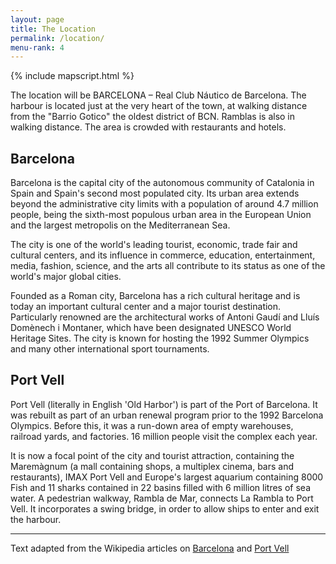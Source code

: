 ```yaml
---
layout: page
title: The Location
permalink: /location/
menu-rank: 4
---
```


{% include mapscript.html %}

<div class="map" data-address="Reial Club Nàutic de Barcelona, Passeig d'Ítaca
2, 08039 Barcelona, Spain"></div>
The location will be BARCELONA – Real Club Náutico de Barcelona. The harbour is
located just at the very heart of the town, at walking distance from the "Barrio
Gotico" the oldest district of BCN. Ramblas is also in walking distance. The
area is crowded with restaurants and hotels.

## Barcelona

Barcelona is the capital city of the autonomous community of Catalonia in Spain
and Spain's second most populated city. Its urban area extends beyond the
administrative city limits with a population of around 4.7 million people, being
the sixth-most populous urban area in the European Union and the largest
metropolis on the Mediterranean Sea.

The city is one of the world's leading tourist, economic, trade fair and
cultural centers, and its influence in commerce, education, entertainment,
media, fashion, science, and the arts all contribute to its status as one of the
world's major global cities.

Founded as a Roman city, Barcelona has a rich cultural heritage and is today an
important cultural center and a major tourist destination. Particularly renowned
are the architectural works of Antoni Gaudí and Lluís Domènech i Montaner, which
have been designated UNESCO World Heritage Sites. The city is known for hosting
the 1992 Summer Olympics and many other international sport tournaments.

## Port Vell

Port Vell (literally in English 'Old Harbor') is part of the
Port of Barcelona. It was rebuilt as part of an urban renewal program prior to the
1992 Barcelona Olympics. Before this, it was a run-down area of empty
warehouses, railroad yards, and factories. 16 million people visit the complex
each year.

It is now a focal point of the city and tourist attraction, containing the
Maremàgnum (a mall containing shops, a multiplex cinema, bars and restaurants),
IMAX Port Vell and Europe's largest aquarium containing 8000 Fish and 11 sharks
contained in 22 basins filled with 6 million litres of sea water. A pedestrian
walkway, Rambla de Mar, connects La Rambla to Port Vell. It incorporates a swing
bridge, in order to allow ships to enter and exit the harbour.

----
Text adapted from the Wikipedia articles on
[Barcelona](https://en.wikipedia.org/wiki/Barcelona#Seaport) and [Port
Vell](https://en.wikipedia.org/wiki/Port_Vell)
